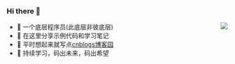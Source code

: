 
### Hi there 👋
<img align="right" src="https://github-readme-stats.vercel.app/api?username=luchong0813&show_icons=true">


- 🤣 一个底层程序员(此底层非彼底层)
- 👀 在这里分享示例代码和学习笔记
- 🌈 平时想起来就写点<a href="https://www.cnblogs.com/chonglu/" target="_blank">cnblogs博客园</a>
- 🤝 持续学习，码出未来，码出希望


<!--
**luchong0813/luchong0813** is a ✨ _special_ ✨ repository because its `README.md` (this file) appears on your GitHub profile.

Here are some ideas to get you started:

- 🔭 I’m currently working on ...
- 🌱 I’m currently learning ...
- 👯 I’m looking to collaborate on ...
- 🤔 I’m looking for help with ...
- 💬 Ask me about ...
- 📫 How to reach me: ...
- 😄 Pronouns: ...
- ⚡ Fun fact: ...
-->
